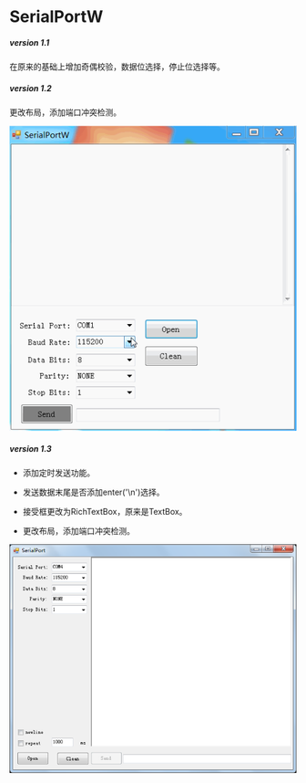 # SerialPortW

##### version 1.1

在原来的基础上增加奇偶校验，数据位选择，停止位选择等。

##### version 1.2

更改布局，添加端口冲突检测。

![](./image/V1.2.gif)

##### version 1.3

- 添加定时发送功能。

- 发送数据末尾是否添加enter('\n')选择。

- 接受框更改为RichTextBox，原来是TextBox。

- 更改布局，添加端口冲突检测。

![](./image/V1.3.png)
